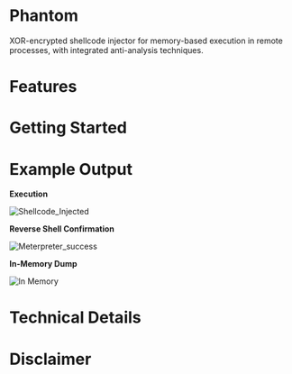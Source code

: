 # Phantom
XOR-encrypted shellcode injector for memory-based execution in remote processes, with integrated anti-analysis techniques.



# Features




# Getting Started




# Example Output

**Execution**


![Shellcode_Injected](https://github.com/user-attachments/assets/34738791-a780-4dd9-905c-763d72b76ed1)

**Reverse Shell Confirmation**

![Meterpreter_success](https://github.com/user-attachments/assets/842ae165-fa46-4b9b-9d24-b17c7866934c)

**In-Memory Dump**

![In Memory](https://github.com/user-attachments/assets/dbfa3449-bce2-41d3-9196-9ea3cca788d6)


# Technical Details




# Disclaimer
